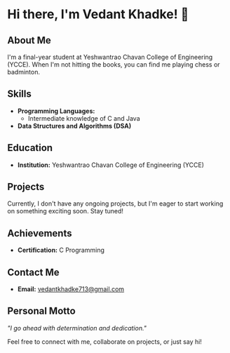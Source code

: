 # Hi there, I'm Vedant Khadke! 👋

## About Me

I'm a final-year student at Yeshwantrao Chavan College of Engineering (YCCE). When I'm not hitting the books, you can find me playing chess or badminton. 

## Skills

- **Programming Languages:** 
  - Intermediate knowledge of C and Java
- **Data Structures and Algorithms (DSA)**

## Education

- **Institution:** Yeshwantrao Chavan College of Engineering (YCCE)

## Projects

Currently, I don't have any ongoing projects, but I'm eager to start working on something exciting soon. Stay tuned!

## Achievements

- **Certification:** C Programming

## Contact Me

- **Email:** [vedantkhadke713@gmail.com](mailto:vedantkhadke713@gmail.com)

## Personal Motto

_"I go ahead with determination and dedication."_

Feel free to connect with me, collaborate on projects, or just say hi!

